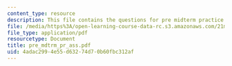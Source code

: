 ```yaml
---
content_type: resource
description: This file contains the questions for pre midterm practice.
file: /media/https%3A/open-learning-course-data-rc.s3.amazonaws.com/21m-301-harmony-and-counterpoint-i-spring-2005/4adac2994e55d63274d70b60fbc312af_pre_mdtrm_pr_ass.pdf
file_type: application/pdf
resourcetype: Document
title: pre_mdtrm_pr_ass.pdf
uid: 4adac299-4e55-d632-74d7-0b60fbc312af
---
```

